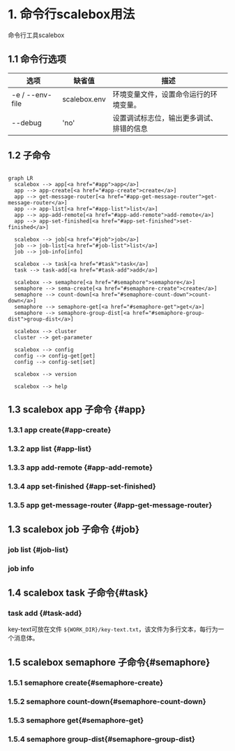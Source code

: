 # 1. 命令行scalebox用法

命令行工具scalebox

## 1.1 命令行选项

| 选项               | 缺省值          | 描述                              |
| ----------------- | -------------- | --------------------------------- |
| -e / --env-file   | scalebox.env   | 环境变量文件，设置命令运行的环境变量。 |
| --debug           | 'no'           | 设置调试标志位，输出更多调试、排错的信息 |

## 1.2 子命令

```{mermaid}

graph LR
  scalebox --> app[<a href="#app">app</a>]
  app --> app-create[<a href="#app-create">create</a>]
  app --> get-message-router[<a href="#app-get-message-router">get-message-router</a>]
  app --> app-list[<a href="#app-list">list</a>]
  app --> app-add-remote[<a href="#app-add-remote">add-remote</a>]
  app --> app-set-finished[<a href="#app-set-finished">set-finished</a>]

  scalebox --> job[<a href="#job">job</a>]
  job --> job-list[<a href="#job-list">list</a>]
  job --> job-info[info]

  scalebox --> task[<a href="#task">task</a>]
  task --> task-add[<a href="#task-add">add</a>]

  scalebox --> semaphore[<a href="#semaphore">semaphore</a>]
  semaphore --> sema-create[<a href="#semaphore-create">create</a>]
  semaphore --> count-down[<a href="#semaphore-count-down">count-down</a>]
  semaphore --> semaphore-get[<a href="#semaphore-get">get</a>]
  semaphore --> semaphore-group-dist[<a href="#semaphore-group-dist">group-dist</a>]

  scalebox --> cluster
  cluster --> get-parameter

  scalebox --> config
  config --> config-get[get]
  config --> config-set[set]  

  scalebox --> version

  scalebox --> help

```


## 1.3 scalebox app 子命令 {#app}

### 1.3.1 app create{#app-create}

### 1.3.2 app list {#app-list}

### 1.3.3 app add-remote {#app-add-remote}

### 1.3.4 app set-finished {#app-set-finished}

### 1.3.5 app get-message-router {#app-get-message-router}
  
## 1.3 scalebox job 子命令 {#job}

### job list {#job-list}

### job info

## 1.4 scalebox task 子命令{#task}

### task add {#task-add}

key-text可放在文件 ```${WORK_DIR}/key-text.txt```，该文件为多行文本，每行为一个消息体。


## 1.5 scalebox semaphore 子命令{#semaphore}

### 1.5.1 semaphore create{#semaphore-create}


### 1.5.2 semaphore count-down{#semaphore-count-down}


### 1.5.3 semaphore get{#semaphore-get}


### 1.5.4 semaphore group-dist{#semaphore-group-dist}

